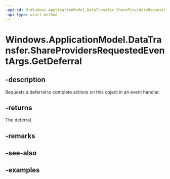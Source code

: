 ```yaml
---
-api-id: M:Windows.ApplicationModel.DataTransfer.ShareProvidersRequestedEventArgs.GetDeferral
-api-type: winrt method
---
```


<!-- Method syntax.
public Deferral ShareProvidersRequestedEventArgs.GetDeferral()
-->

# Windows.ApplicationModel.DataTransfer.ShareProvidersRequestedEventArgs.GetDeferral

## -description
Requests a deferral to complete actions on this object in an event handler.

## -returns
The deferral.

## -remarks

## -see-also

## -examples

